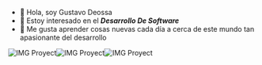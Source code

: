 - 👋 Hola, soy Gustavo Deossa
- 👀 Estoy interesado en el ***Desarrollo De Software***
- 🌱 Me gusta aprender cosas nuevas cada día a cerca de este mundo tan apasionante del desarrollo

![IMG Proyect](https://www.apptec.cl/assets/flat-design-c3411f4733a460cc9d3089e359e1bf6bbd1a66628606215bd69fb6fd78fb3f48.png)![IMG Proyect](https://www.giitic.com/img/software/java.png?pfdrid_c=true)![IMG Proyect](https://www.devcreativo.com/images/out.png)


<!---
Gustavo9607/Gustavo9607 is a ✨ special ✨ repository because its `README.md` (this file) appears on your GitHub profile.
You can click the Preview link to take a look at your changes.
--->
